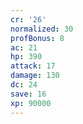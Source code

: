 ```yaml
---
cr: '26'
normalized: 30
profBonus: 8
ac: 21
hp: 390
attack: 17
damage: 130
dc: 24
save: 16
xp: 90000
---
```

